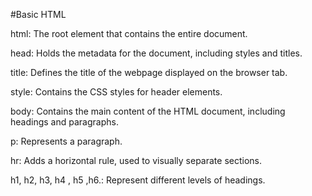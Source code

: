 #Basic HTML

html: The root element that contains the entire document.


head: Holds the metadata for the document, including styles and titles.


title: Defines the title of the webpage displayed on the browser tab.


style: Contains the CSS styles for header elements.


body: Contains the main content of the HTML document, including headings and paragraphs.


p: Represents a paragraph.


hr: Adds a horizontal rule, used to visually separate sections.

h1, h2, h3, h4 , h5 ,h6.: Represent different levels of headings.
